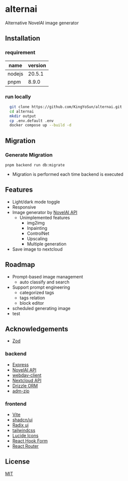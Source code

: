 
# alternai

Alternative NovelAI image generator

## Installation

### requirement
|name|version|
|---|---|
|nodejs|20.5.1|
|pnpm|8.9.0|

### run locally

```bash
  git clone https://github.com/KingYoSun/alternai.git
  cd alternai
  mkdir output
  cp .env.default .env
  docker compose up --build -d
```

## Migration

### Generate Migration

`pnpm backend run db:migrate`

- Migration is performed each time backend is executed

## Features

- Light/dark mode toggle
- Responsive
- Image generator by [NovelAI API](https://api.novelai.net/docs/#/)
  - Unimplemented features
    - img2img
    - Inpainting
    - ControlNet
    - Upscaling
    - Multiple generation
- Save image to nextcloud
## Roadmap
- Prompt-based image management
  - auto classify and search
- Support prompt engineering
  - categorized tags
  - tags relation
  - block editor
- scheduled generating image
- test

## Acknowledgements
- [Zod](https://zod.dev/)

### backend
- [Express](https://expressjs.com/en/guide/routing.html)
- [NovelAI API](https://api.novelai.net/docs/#/)
- [webdav-client](https://github.com/perry-mitchell/webdav-client)
- [Nextcloud API](https://docs.nextcloud.com/server/latest/developer_manual/client_apis/index.html)
- [Drizzle ORM](https://drizzle.team/)
- [adm-zip](https://github.com/cthackers/adm-zip/wiki/API-Documentation)

### frontend
- [Vite](https://ja.vitejs.dev/guide/)
- [shadcn/ui](https://ui.shadcn.com/)
- [Radix ui](https://www.radix-ui.com/primitives/docs/overview/introduction)
- [tailwindcss](https://tailwindcss.com/docs/installation)
- [Lucide Icons](https://lucide.dev/icons/)
- [React Hook Form](https://react-hook-form.com/docs)
- [React Router](https://reactrouter.com/en/main)

## License

[MIT](https://choosealicense.com/licenses/mit/)
